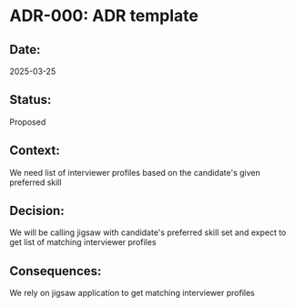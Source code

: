 # ADR-000: ADR template

## Date:
2025-03-25

## Status:
Proposed

## Context:
We need list of interviewer profiles based on the candidate's given preferred skill

## Decision:
We will be calling jigsaw with candidate's preferred skill set and expect to get list of matching interviewer profiles

## Consequences:
We rely on jigsaw application to get matching interviewer profiles
